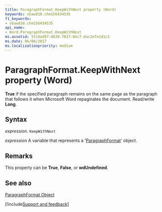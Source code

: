 ```yaml
---
title: ParagraphFormat.KeepWithNext property (Word)
keywords: vbawd10.chm156434535
f1_keywords:
- vbawd10.chm156434535
api_name:
- Word.ParagraphFormat.KeepWithNext
ms.assetid: 5fc8ad97-d839-7837-04c7-dac2efe1d1c2
ms.date: 06/08/2017
ms.localizationpriority: medium
---
```



# ParagraphFormat.KeepWithNext property (Word)

 **True** if the specified paragraph remains on the same page as the paragraph that follows it when Microsoft Word repaginates the document. Read/write **Long**.


## Syntax

_expression_. `KeepWithNext`

_expression_ A variable that represents a '[ParagraphFormat](Word.ParagraphFormat.md)' object.


## Remarks

This property can be **True**, **False**, or **wdUndefined**.


## See also


[ParagraphFormat Object](Word.ParagraphFormat.md)

[!include[Support and feedback](~/includes/feedback-boilerplate.md)]